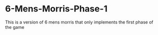 # 6-Mens-Morris-Phase-1
This is a version of 6 mens morris that only implements the first phase of the game
